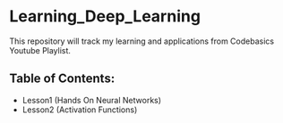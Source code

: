 # Learning_Deep_Learning
This repository will track my learning and applications from Codebasics  Youtube Playlist.

## Table of Contents:
- Lesson1 (Hands On Neural Networks)
- Lesson2 (Activation Functions)
